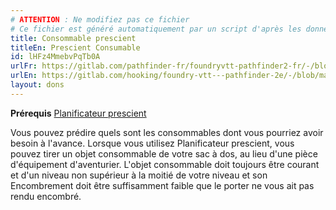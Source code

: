 ```yaml
---
# ATTENTION : Ne modifiez pas ce fichier
# Ce fichier est généré automatiquement par un script d'après les données du module Foundry VTT officiel et de sa traduction
title: Consommable prescient
titleEn: Prescient Consumable
id: lHFz4MmebvPqTb0A
urlFr: https://gitlab.com/pathfinder-fr/foundryvtt-pathfinder2-fr/-/blob/master/data/feats/lHFz4MmebvPqTb0A.htm
urlEn: https://gitlab.com/hooking/foundry-vtt---pathfinder-2e/-/blob/master/packs/data/feats.db/prescient-consumable.json
layout: dons
---
```

**Prérequis** [Planificateur prescient](planificateur-prescient.md)

Vous pouvez prédire quels sont les consommables dont vous pourriez avoir besoin à l'avance. Lorsque vous utilisez Planificateur prescient, vous pouvez tirer un objet consommable de votre sac à dos, au lieu d'une pièce d'équipement d'aventurier. L'objet consommable doit toujours être courant et d'un niveau non supérieur à la moitié de votre niveau et son Encombrement doit être suffisamment faible que le porter ne vous ait pas rendu encombré.

